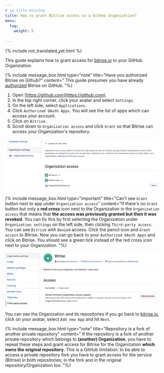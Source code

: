 ```yaml
---
# jp title missing
title: How to grant Bitrise access to a GitHub Organization?
menu:
  faq:
    weight: 5

---
```


{% include not_translated_yet.html %}

This guide explains how to grant access for [bitrise.io](https://www.bitrise.io/) to your GitHub Organization.

{% include message_box.html type="note" title="Have you authorized Bitrise on Github?" content=" This guide presumes you have already [authorized](https://help.github.com/articles/authorizing-oauth-apps/) Bitrise on GitHub.
"%}

1. Open [https://github.com](https://github.com).
2. In the top right corner, click your avatar and select `Settings`.
3. On the left side, select `Applications`.
4. Click `Authorized OAuth Apps`. You will see the list of apps which can access your account.
5. Click on `Bitrise`.
6. Scroll down to `Organization access` and click `Grant` so that Bitrise can access your Organization's repository.

![Screenshot](/img/faq/grant-org-access.jpg)

{% include message_box.html type="important" title="Can't see `Grant` button next to app under `Organization access`" content="If there's no `Grant` button but only a **red cross** icon next to the Organization in the `Organization access` that means that **the access was previously granted but then it was revoked**. You can fix this by first selecting the Organization under `Organization settings` on the left side, then clicking `Third-party access`. You can see `Bitrise` with `Denied` access. Click the pencil icon and `Grant access` to Bitrise. Now you can go back to your `Authorized OAuth Apps` and click on Bitrise. You should see a green tick instead of the red cross icon next to your Organization. "%} 

![Screenshot](/img/faq/third-party-access.jpg)

You can see the Organization and its repositories if you go back to [bitrise.io](https://www.bitrise.io), click on your avatar, select `Add new App` and hit `Next`.

{% include message_box.html type="note" title="Repository is a fork of another private repository" content="
If the repository is a fork of another private repository which belongs to **(another) Organization**, you have to repeat these steps and grant access for Bitrise for the Organization **which owns the original repository**. This is a GitHub limitation: to be able to access a private repository fork you have to grant access for the service (Bitrise) in both repositories; in the fork and in the original repository/Organization too. "%}
